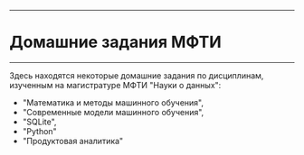 ________________
# Домашние задания МФТИ
________________
Здесь находятся некоторые домашние задания по дисциплинам, изученным на магистратуре МФТИ "Науки о данных": 
* "Математика и методы машинного обучения",
* "Современные модели машинного обучения",
* "SQLite",
* "Python"
* "Продуктовая аналитика"
